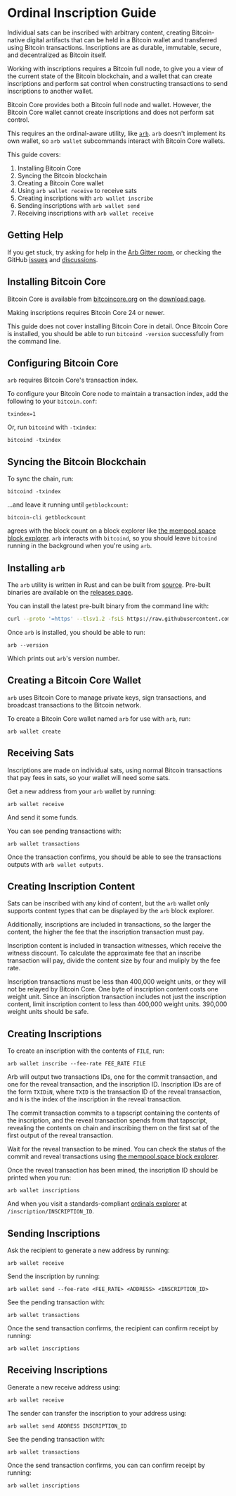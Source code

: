 Ordinal Inscription Guide
=========================

Individual sats can be inscribed with arbitrary content, creating
Bitcoin-native digital artifacts that can be held in a Bitcoin wallet and
transferred using Bitcoin transactions. Inscriptions are as durable, immutable,
secure, and decentralized as Bitcoin itself.

Working with inscriptions requires a Bitcoin full node, to give you a view of
the current state of the Bitcoin blockchain, and a wallet that can create
inscriptions and perform sat control when constructing transactions to send
inscriptions to another wallet.

Bitcoin Core provides both a Bitcoin full node and wallet. However, the Bitcoin
Core wallet cannot create inscriptions and does not perform sat control.

This requires an the ordinal-aware utility, like [`arb`](https://github.com/tyjvazum/arb). `arb`
doesn't implement its own wallet, so `arb wallet` subcommands interact with
Bitcoin Core wallets.

This guide covers:

1. Installing Bitcoin Core
2. Syncing the Bitcoin blockchain
3. Creating a Bitcoin Core wallet
4. Using `arb wallet receive` to receive sats
5. Creating inscriptions with `arb wallet inscribe`
6. Sending inscriptions with `arb wallet send`
7. Receiving inscriptions with `arb wallet receive`

Getting Help
------------

If you get stuck, try asking for help in the
[Arb Gitter room](https://app.gitter.im/#/room/#arb-proto:gitter.im), or checking the GitHub
[issues](https://github.com/tyjvazum/arb/issues) and
[discussions](https://github.com/tyjvazum/arb/discussions).

Installing Bitcoin Core
-----------------------

Bitcoin Core is available from [bitcoincore.org](https://bitcoincore.org/) on
the [download page](https://bitcoincore.org/en/download/).

Making inscriptions requires Bitcoin Core 24 or newer.

This guide does not cover installing Bitcoin Core in detail. Once Bitcoin Core
is installed, you should be able to run `bitcoind -version` successfully from
the command line.

Configuring Bitcoin Core
------------------------

`arb` requires Bitcoin Core's transaction index.

To configure your Bitcoin Core node to maintain a transaction
index, add the following to your `bitcoin.conf`:

```
txindex=1
```

Or, run `bitcoind` with `-txindex`:

```
bitcoind -txindex
```

Syncing the Bitcoin Blockchain
------------------------------

To sync the chain, run:

```
bitcoind -txindex
```

…and leave it running until `getblockcount`:

```
bitcoin-cli getblockcount
```

agrees with the block count on a block explorer like [the mempool.space block
explorer](https://mempool.space/). `arb` interacts with `bitcoind`, so you
should leave `bitcoind` running in the background when you're using `arb`.

Installing `arb`
----------------

The `arb` utility is written in Rust and can be built from
[source](https://github.com/tyjvazum/arb). Pre-built binaries are available on the
[releases page](https://github.com/tyjvazum/arb/releases).

You can install the latest pre-built binary from the command line with:

```sh
curl --proto '=https' --tlsv1.2 -fsLS https://raw.githubusercontent.com/tyjvazum/arb/master/install.sh | bash -s
```

Once `arb` is installed, you should be able to run:

```
arb --version
```

Which prints out `arb`'s version number.

Creating a Bitcoin Core Wallet
------------------------------

`arb` uses Bitcoin Core to manage private keys, sign transactions, and
broadcast transactions to the Bitcoin network.

To create a Bitcoin Core wallet named `arb` for use with `arb`, run:

```
arb wallet create
```

Receiving Sats
--------------

Inscriptions are made on individual sats, using normal Bitcoin transactions
that pay fees in sats, so your wallet will need some sats.

Get a new address from your `arb` wallet by running:

```
arb wallet receive
```

And send it some funds.

You can see pending transactions with:

```
arb wallet transactions
```

Once the transaction confirms, you should be able to see the transactions
outputs with `arb wallet outputs`.

Creating Inscription Content
----------------------------

Sats can be inscribed with any kind of content, but the `arb` wallet only
supports content types that can be displayed by the `arb` block explorer.

Additionally, inscriptions are included in transactions, so the larger the
content, the higher the fee that the inscription transaction must pay.

Inscription content is included in transaction witnesses, which receive the
witness discount. To calculate the approximate fee that an inscribe transaction
will pay, divide the content size by four and muliply by the fee rate.

Inscription transactions must be less than 400,000 weight units, or they will
not be relayed by Bitcoin Core. One byte of inscription content costs one
weight unit. Since an inscription transaction includes not just the inscription
content, limit inscription content to less than 400,000 weight units. 390,000
weight units should be safe.

Creating Inscriptions
---------------------

To create an inscription with the contents of `FILE`, run:

```
arb wallet inscribe --fee-rate FEE_RATE FILE
```

Arb will output two transactions IDs, one for the commit transaction, and one
for the reveal transaction, and the inscription ID. Inscription IDs are of the
form `TXIDiN`, where `TXID` is the transaction ID of the reveal transaction,
and `N` is the index of the inscription in the reveal transaction.

The commit transaction commits to a tapscript containing the contents of the
inscription, and the reveal transaction spends from that tapscript, revealing
the contents on chain and inscribing them on the first sat of the first output
of the reveal transaction.

Wait for the reveal transaction to be mined. You can check the status of the
commit and reveal transactions using  [the mempool.space block
explorer](https://mempool.space/).

Once the reveal transaction has been mined, the inscription ID should be
printed when you run:

```
arb wallet inscriptions
```

And when you visit a standards-compliant [ordinals explorer](https://ordinals.com/) at
`/inscription/INSCRIPTION_ID`.

Sending Inscriptions
--------------------

Ask the recipient to generate a new address by running:

```
arb wallet receive
```

Send the inscription by running:

```
arb wallet send --fee-rate <FEE_RATE> <ADDRESS> <INSCRIPTION_ID>
```

See the pending transaction with:

```
arb wallet transactions
```

Once the send transaction confirms, the recipient can confirm receipt by
running:

```
arb wallet inscriptions
```

Receiving Inscriptions
----------------------

Generate a new receive address using:

```
arb wallet receive
```

The sender can transfer the inscription to your address using:

```
arb wallet send ADDRESS INSCRIPTION_ID
```

See the pending transaction with:
```
arb wallet transactions
```

Once the send transaction confirms, you can can confirm receipt by running:

```
arb wallet inscriptions
```
